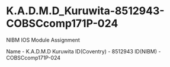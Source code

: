 # K.A.D.M.D_Kuruwita-8512943-COBSCcomp171P-024
NIBM IOS Module Assignment

Name          - K.A.D.M.D Kuruwita
ID(Coventry)  - 8512943
ID(NIBM)      - COBSCcomp171P-024
